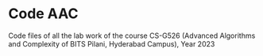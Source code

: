 # Code AAC
 Code files of all the lab work of the course CS-G526 (Advanced Algorithms and Complexity of BITS Pilani, Hyderabad Campus), Year 2023 
